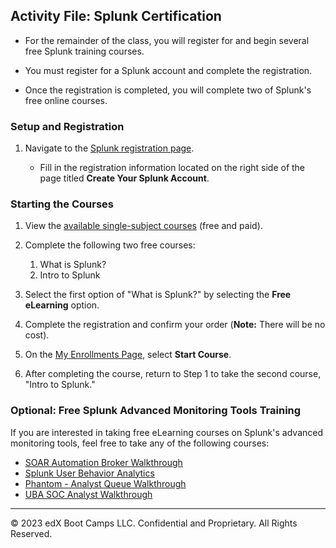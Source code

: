 ## Activity File: Splunk Certification

- For the remainder of the class, you will register for and begin several free Splunk training courses.

- You must register for a Splunk account and complete the registration.

- Once the registration is completed, you will complete two of Splunk's free online courses.

### Setup and Registration

1.  Navigate to the [Splunk registration page](https://www.splunk.com/page/sign_up?redirecturl=https://www.splunk.com/).

    - Fill in the registration information located on the right side of the page titled **Create Your Splunk Account**. 

### Starting the Courses

1. View the [available single-subject courses](https://www.splunk.com/en_us/training/free-courses/overview.html) (free and paid).

2. Complete the following two free courses:
   
    1. What is Splunk?
    2. Intro to Splunk

3. Select the first option of "What is Splunk?" by selecting the **Free eLearning** option.

4. Complete the registration and confirm your order (**Note:** There will be no cost).

5. On the [My Enrollments Page](https://education.splunk.com/user/learning/enrollments), select **Start Course**.

6. After completing the course, return to Step 1 to take the second course, "Intro to Splunk."

### Optional: Free Splunk Advanced Monitoring Tools Training

If you are interested in taking free eLearning courses on Splunk's advanced monitoring tools, feel free to take any of the following courses:
   - [SOAR Automation Broker Walkthrough](https://education.splunk.com/course/soar-automation-broker-walk-through)
   - [Splunk User Behavior Analytics](https://education.splunk.com/course/splunk-user-behavior-analytics-elearning)
   - [Phantom - Analyst Queue Walkthrough](https://education.splunk.com/elearning/phantom---analyst-queue-walkthrough)
   - [UBA SOC Analyst Walkthrough](https://education.splunk.com/elearning/uba-soc-analyst-walkthrough)

---

&copy; 2023 edX Boot Camps LLC. Confidential and Proprietary. All Rights Reserved.  

